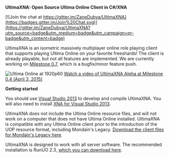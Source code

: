 **UltimaXNA: Open Source Ultima Online Client in C#/XNA**

[![Join the chat at https://gitter.im/ZaneDubya/UltimaXNA](https://badges.gitter.im/Join%20Chat.svg)](https://gitter.im/ZaneDubya/UltimaXNA?utm_source=badge&utm_medium=badge&utm_campaign=pr-badge&utm_content=badge)

UltimaXNA is an isometric massively multiplayer online role playing client that supports playing Ultima Online on your favorite freeshards! The client is already playable, but not all features are implemented. We are currently working on [Milestone 0.7](https://github.com/ZaneDubya/UltimaXNA/milestones), which is a bugfix/minor feature push.

![Ultima Online at 1920p60](https://cloud.githubusercontent.com/assets/7041719/9290206/9215ffac-434f-11e5-8739-0739567008d1.jpg)
[Watch a video of UltimaXNA Alpha at Milestone 0.4 (April 3, 2015)](http://www.youtube.com/watch?v=gUfpQkLBdzE)

**Getting started**

You should use [Visual Studio 2013](https://www.visualstudio.com/en-us/products/visual-studio-express-vs.aspx) to develop and compile UltimaXNA. You will also need to install [XNA for Visual Studio 2013](https://msxna.codeplex.com/releases/view/117230).

UltimaXNA does not include the Ultima Online resource files, and will not work on a computer that does not have Ultima Online installed. UltimaXNA is compatible with any Ultima Online client prior to the introduction of the UOP resource format, including Mondain's Legacy. [Download the client files for Mondain's Legacy here](http://games.mirrors.tds.net/pub/ea-games/uo/uoml_setup.exe).

UltimaXNA is designed to work with all server software. The recommended installation is RunUO 2.3, [which you can download here](https://code.google.com/p/runuo/downloads/list).
